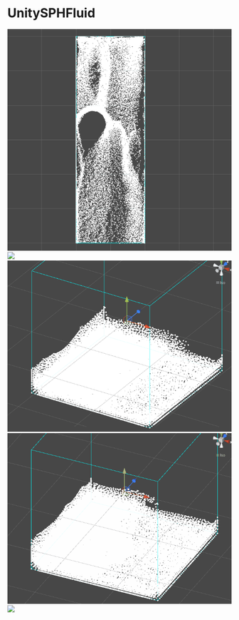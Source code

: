 # UnitySPHFluid

![](Gifs/sph1.gif)
![](Gifs/sph2.gif)
![](Gifs/sph3.gif)
![](Gifs/sph4.gif)
![](Gifs/sph5.gif)